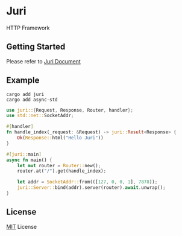 # Juri

HTTP Framework

## Getting Started

Please refer to [Juri Document](https://juri-web.github.io/juri)

## Example

```
cargo add juri
cargo add async-std
```

```rust
use juri::{Request, Response, Router, handler};
use std::net::SocketAddr;

#[handler]
fn handle_index(_request: &Request) -> juri::Result<Response> {
    Ok(Response::html("Hello Juri"))
}

#[juri::main]
async fn main() {
    let mut router = Router::new();
    router.at("/").get(handle_index);

    let addr = SocketAddr::from(([127, 0, 0, 1], 7878));
    juri::Server::bind(addr).server(router).await.unwrap();
}
```

## License

[MIT](./LICENSE) License